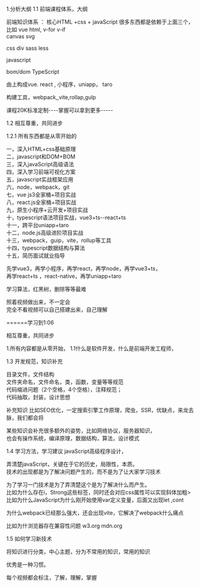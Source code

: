 1.分析大纲
1.1  前端课程体系，大纲

前端知识体系 ： 核心HTML +css + javaScript
很多东西都是依赖于上面三个，
比如  vue  html, v-for  v-if  
canvas  svg


css    div    sass  less 


javascript

bom/dom   TypeScript

由上构成vue. react , 小程序，uniapp， taro

构建工具，webpack,,vite,rollap,gulp


课程20K标准定制----掌握可以拿到更多-----



1.2  相互尊重，共同进步

1.2.1  所有东西都是从零开始的

一，深入HTML+css基础原理<br/>
二，javascript和DOM+BOM<br/>
三，深入javaScript高级语法<br/>
四，深入学习前端可视化方案<br/>
五，javascript实战框架应用<br/>
六，node，webpack，git<br/>
七，vue js3全家桶+项目实战<br/>
八，react.js全家桶+项目实战<br/>
九，原生小程序+云开发+项目实战<br/>
十，typescript语法项目实战，vue3+ts--react+ts<br/>
十一，跨平台uniapp+taro<br/>
十二，node.js高级进阶项目实战<br/>
十三，webpack，guip，vite，rollup等工具<br/>
十四，typescript数据结构与算法<br/>
十五，简历面试就业指导<br/>



先学vue3，再学小程序，再学react，再学node，再学vue3+ts，<br/>
再学react+ts ，react-native，再学uniapp+taro <br/>

学习算法，红黑树，删除等等最难<br/>



照着视频做出来，不一定会<br/>
完全不看视频可以自己搭建出来，自己理解<br/>

======学习到1:06

相互尊重，共同进步

1.所有内容都是从零开始，
1.1什么是软件开发，什么是前端开发工程师，


1.3  开发规范，知识补充

目录文件，文件结构<br/>
文件夹命名，文件命名，类，函数，变量等等规范<br/>
代码缩进问题（2个空格，4个空格），注释规范；<br/>
代码抽取，封装，设计思想<br/>

补充知识
比如SEO优化，一定搜索引擎工作原理，爬虫，SSR，优缺点，来龙去脉，我们都会将<br/>


某些知识会补充很多额外的姿势，比如网络协议，服务器知识，<br/>
也会有操作系统，编译原理，数据结构，算法，设计模式<br/>

1.4  学习方法，学习建议
javaScript高级程序设计，<br/>

弄清楚javaScript，关键在于它的历史，局限性，本质。<br/>
技术的出现都是为了解决问题产生的，而不是为了让大家学习技术<br/>

为了学习一门技术是为了弄清楚这个是为了解决什么而产生。<br/>
比如为什么存在i，Strong这些标签，同时还会对应css属性可以实现斜体加粗><br/>
比如为什么JavaScript为什么刚开始使用var定义变量，后面又出现let ,cont<br/>

为什么webpack已经那么强大，还会出现vite，它解决了webpack什么痛点<br/>

比如为什浏览器存在兼容性问题
w3.org
mdn.org




1.5  如何学习新技术 

将知识进行分类，中心主题，分为不常用的知识，常用的知识

优秀是一种习惯。

每个视频都会标注，了解，理解，掌握


